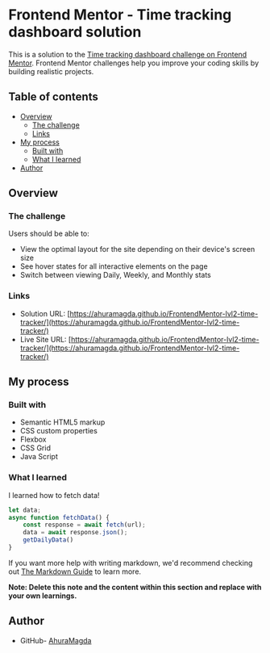 # Frontend Mentor - Time tracking dashboard solution

This is a solution to the [Time tracking dashboard challenge on Frontend Mentor](https://www.frontendmentor.io/challenges/time-tracking-dashboard-UIQ7167Jw). Frontend Mentor challenges help you improve your coding skills by building realistic projects. 

## Table of contents

- [Overview](#overview)
  - [The challenge](#the-challenge)
  - [Links](#links)
- [My process](#my-process)
  - [Built with](#built-with)
  - [What I learned](#what-i-learned)
- [Author](#author)

## Overview

### The challenge

Users should be able to:

- View the optimal layout for the site depending on their device's screen size
- See hover states for all interactive elements on the page
- Switch between viewing Daily, Weekly, and Monthly stats


### Links

- Solution URL: [https://ahuramagda.github.io/FrontendMentor-lvl2-time-tracker/](https://ahuramagda.github.io/FrontendMentor-lvl2-time-tracker/)
- Live Site URL: [https://ahuramagda.github.io/FrontendMentor-lvl2-time-tracker/](https://ahuramagda.github.io/FrontendMentor-lvl2-time-tracker/)

## My process

### Built with

- Semantic HTML5 markup
- CSS custom properties
- Flexbox
- CSS Grid
- Java Script


### What I learned

I learned how to fetch data!

```js
let data;
async function fetchData() {
    const response = await fetch(url);
    data = await response.json();
    getDailyData()
}
```

If you want more help with writing markdown, we'd recommend checking out [The Markdown Guide](https://www.markdownguide.org/) to learn more.

**Note: Delete this note and the content within this section and replace with your own learnings.**



## Author

- GitHub- [AhuraMagda](https://github.com/AhuraMagda)
